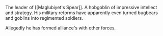 The leader of [[Maglubiyet's Spear]]. A hobgoblin of impressive intellect and strategy. His military reforms have apparently even turned bugbears and goblins into regimented soldiers.

Allegedly he has formed alliance's with other forces.